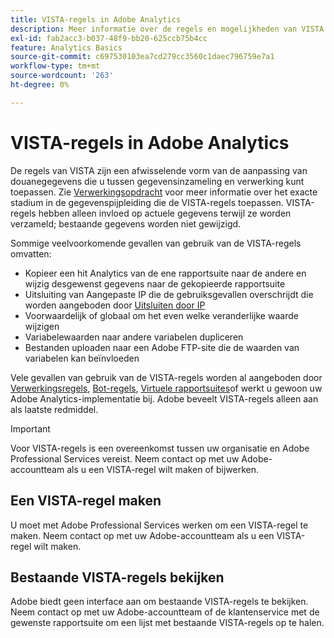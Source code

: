 ```yaml
---
title: VISTA-regels in Adobe Analytics
description: Meer informatie over de regels en mogelijkheden van VISTA.
exl-id: fab2acc3-b037-48f9-bb20-625ccb75b4cc
feature: Analytics Basics
source-git-commit: c697530103ea7cd279cc3560c1daec796759e7a1
workflow-type: tm+mt
source-wordcount: '263'
ht-degree: 0%

---
```


# VISTA-regels in Adobe Analytics

De regels van VISTA zijn een afwisselende vorm van de aanpassing van douanegegevens die u tussen gegevensinzameling en verwerking kunt toepassen. Zie [Verwerkingsopdracht](processing-order.md) voor meer informatie over het exacte stadium in de gegevenspijpleiding die de VISTA-regels toepassen. VISTA-regels hebben alleen invloed op actuele gegevens terwijl ze worden verzameld; bestaande gegevens worden niet gewijzigd.

Sommige veelvoorkomende gevallen van gebruik van de VISTA-regels omvatten:

* Kopieer een hit Analytics van de ene rapportsuite naar de andere en wijzig desgewenst gegevens naar de gekopieerde rapportsuite
* Uitsluiting van Aangepaste IP die de gebruiksgevallen overschrijdt die worden aangeboden door [Uitsluiten door IP](/help/admin/admin/exclude-ip.md)
* Voorwaardelijk of globaal om het even welke veranderlijke waarde wijzigen
* Variabelewaarden naar andere variabelen dupliceren
* Bestanden uploaden naar een Adobe FTP-site die de waarden van variabelen kan beïnvloeden

Vele gevallen van gebruik van de VISTA-regels worden al aangeboden door [Verwerkingsregels](/help/admin/admin/c-manage-report-suites/c-edit-report-suites/general/c-processing-rules/processing-rules.md), [Bot-regels](/help/admin/admin/c-manage-report-suites/c-edit-report-suites/general/bot-removal/bot-rules.md), [Virtuele rapportsuites](/help/components/vrs/vrs-about.md)of werkt u gewoon uw Adobe Analytics-implementatie bij. Adobe beveelt VISTA-regels alleen aan als laatste redmiddel.

>[!IMPORTANT]
>
>Voor VISTA-regels is een overeenkomst tussen uw organisatie en Adobe Professional Services vereist. Neem contact op met uw Adobe-accountteam als u een VISTA-regel wilt maken of bijwerken.

## Een VISTA-regel maken

U moet met Adobe Professional Services werken om een VISTA-regel te maken. Neem contact op met uw Adobe-accountteam als u een VISTA-regel wilt maken.

## Bestaande VISTA-regels bekijken

Adobe biedt geen interface aan om bestaande VISTA-regels te bekijken. Neem contact op met uw Adobe-accountteam of de klantenservice met de gewenste rapportsuite om een lijst met bestaande VISTA-regels op te halen.
